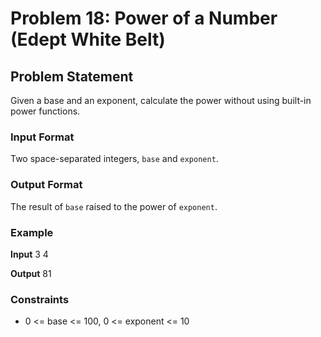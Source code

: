 # Problem 18: Power of a Number (Edept White Belt)

## Problem Statement
Given a base and an exponent, calculate the power without using built-in power functions.

### Input Format
Two space-separated integers, `base` and `exponent`.

### Output Format
The result of `base` raised to the power of `exponent`.

### Example

**Input**
3 4

**Output**
81


### Constraints
- 0 <= base <= 100, 0 <= exponent <= 10
